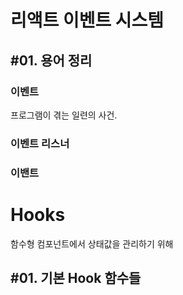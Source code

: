 # 리액트 이벤트 시스템

## #01. 용어 정리

### 이벤트

프로그램이 겪는 일련의 사건.

### 이벤트 리스너

### 이밴트

# Hooks

함수형 컴포넌트에서 상태값을 관리하기 위해

## #01. 기본 Hook 함수들
